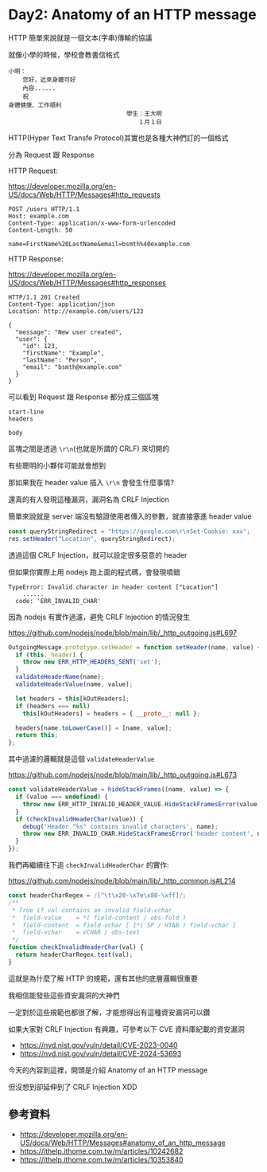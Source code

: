 # Day2: Anatomy of an HTTP message

HTTP 簡單來說就是一個文本(字串)傳輸的協議

就像小學的時候，學校會教書信格式

```
小明：
    您好，近來身體可好
    內容......
    祝
身體健康、工作順利
　　　　　　　　　　　　　　　　　　　　學生：王大明
　　　　　　　　　　　　　　　　　　　　　　１月１日
```

HTTP(Hyper Text Transfe Protocol)其實也是各種大神們訂的一個格式

分為 Request 跟 Response

HTTP Request:

https://developer.mozilla.org/en-US/docs/Web/HTTP/Messages#http_requests

```
POST /users HTTP/1.1
Host: example.com
Content-Type: application/x-www-form-urlencoded
Content-Length: 50

name=FirstName%20LastName&email=bsmth%40example.com
```

HTTP Response:

https://developer.mozilla.org/en-US/docs/Web/HTTP/Messages#http_responses

```
HTTP/1.1 201 Created
Content-Type: application/json
Location: http://example.com/users/123

{
  "message": "New user created",
  "user": {
    "id": 123,
    "firstName": "Example",
    "lastName": "Person",
    "email": "bsmth@example.com"
  }
}
```

可以看到 Request 跟 Response 都分成三個區塊

```
start-line
headers

body
```

區塊之間是透過 `\r\n`(也就是所謂的 CRLF) 來切開的

有些聰明的小夥伴可能就會想到

那如果我在 header value 插入 `\r\n` 會發生什麼事情?

還真的有人發現這種漏洞，漏洞名為 CRLF Injection

簡單來說就是 server 端沒有驗證使用者傳入的參數，就直接塞進 header value

```js
const queryStringRedirect = "https://google.com\r\nSet-Cookie: xxx";
res.setHeader("Location", queryStringRedirect);
```

透過這個 CRLF Injection，就可以設定很多惡意的 header

但如果你實際上用 nodejs 跑上面的程式碼，會發現噴錯

```
TypeError: Invalid character in header content ["Location"]
    ......
  code: 'ERR_INVALID_CHAR'
```

因為 nodejs 有實作過濾，避免 CRLF Injection 的情況發生

https://github.com/nodejs/node/blob/main/lib/_http_outgoing.js#L697
```js
OutgoingMessage.prototype.setHeader = function setHeader(name, value) {
  if (this._header) {
    throw new ERR_HTTP_HEADERS_SENT('set');
  }
  validateHeaderName(name);
  validateHeaderValue(name, value);

  let headers = this[kOutHeaders];
  if (headers === null)
    this[kOutHeaders] = headers = { __proto__: null };

  headers[name.toLowerCase()] = [name, value];
  return this;
};
```

其中過濾的邏輯就是這個 `validateHeaderValue`

https://github.com/nodejs/node/blob/main/lib/_http_outgoing.js#L673

```js
const validateHeaderValue = hideStackFrames((name, value) => {
  if (value === undefined) {
    throw new ERR_HTTP_INVALID_HEADER_VALUE.HideStackFramesError(value, name);
  }
  if (checkInvalidHeaderChar(value)) {
    debug('Header "%s" contains invalid characters', name);
    throw new ERR_INVALID_CHAR.HideStackFramesError('header content', name);
  }
});
```

我們再繼續往下追 `checkInvalidHeaderChar` 的實作:

https://github.com/nodejs/node/blob/main/lib/_http_common.js#L214

```js
const headerCharRegex = /[^\t\x20-\x7e\x80-\xff]/;
/**
 * True if val contains an invalid field-vchar
 *  field-value    = *( field-content / obs-fold )
 *  field-content  = field-vchar [ 1*( SP / HTAB ) field-vchar ]
 *  field-vchar    = VCHAR / obs-text
 */
function checkInvalidHeaderChar(val) {
  return headerCharRegex.test(val);
}
```

這就是為什麼了解 HTTP 的規範，還有其他的底層邏輯很重要

我相信能發些這些資安漏洞的大神們

一定對於這些規範也都很了解，才能想得出有這種資安漏洞可以鑽

如果大家對 CRLF Injection 有興趣，可參考以下 CVE 資料庫紀載的資安漏洞

- https://nvd.nist.gov/vuln/detail/CVE-2023-0040
- https://nvd.nist.gov/vuln/detail/CVE-2024-53693

今天的內容到這裡，開頭是介紹 Anatomy of an HTTP message

但沒想到卻延伸到了 CRLF Injection XDD

## 參考資料
- https://developer.mozilla.org/en-US/docs/Web/HTTP/Messages#anatomy_of_an_http_message
- https://ithelp.ithome.com.tw/m/articles/10242682
- https://ithelp.ithome.com.tw/m/articles/10353840
